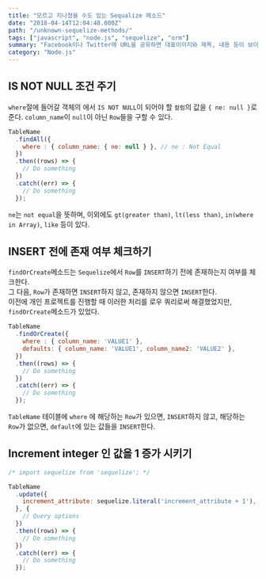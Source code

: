 ```yaml
---
title: "모르고 지나쳤을 수도 있는 Sequalize 메소드"
date: "2018-04-14T12:04:48.000Z"
path: "/unknown-sequelize-methods/"
tags: ["javascript", "node.js", "sequelize", "orm"]
summary: "Facebook이나 Twitter에 URL을 공유하면 대표이미지와 제목, 내용 등이 보이게 된다. 이와 같은 속성을 설정하기 위해 <meta>태그를 사용한다."
category: "Node.js"
---
```


## IS NOT NULL 조건 주기
`where`절에 들어갈 객체의 에서 `IS NOT NULL`이 되어야 할 `컬럼`의 값을 `{ ne: null }`로 준다.
`column_name`이 `null`이 아닌 `Row`들을 구할 수 있다.

```js
TableName
  .findAll({
    where : { column_name: { ne: null } }, // ne : Not Equal
  })
  .then((rows) => {
    // Do something
  })
  .catch((err) => {
    // Do something
  });
```

`ne`는 `not equal`을 뜻하며, 이외에도 `gt(greater than)`, `lt(less than)`, `in(where in Array)`, `like` 등이 있다.

## INSERT 전에 존재 여부 체크하기
`findOrCreate`메소드는 `Sequelize`에서 `Row`를 `INSERT`하기 전에 존재하는지 여부를 체크한다.<br />
그 다음, `Row`가 존재하면 `INSERT`하지 않고, 존재하지 않으면 `INSERT`한다.<br />
이전에 개인 프로젝트를 진행할 때 이러한 처리를 로우 쿼리로써 해결했었지만, `findOrCreate`메소드가 있었다.

```js
TableName
  .findOrCreate({
    where : { column_name: 'VALUE1' },
    defaults: { column_name: 'VALUE1', column_name2: 'VALUE2' },
  })
  .then((rows) => {
    // Do something
  })
  .catch((err) => {
    // Do something
  });
```

`TableName` 테이블에 `where` 에 해당하는 `Row`가 있으면, `INSERT`하지 않고, 해당하는 `Row`가 없으면, `default`에 있는 값들을 `INSERT`한다.

## Increment integer 인 값을 1 증가 시키기
```js
/* import sequelize from 'sequelize'; */

TableName
  .update({
    increment_attribute: sequelize.literal('increment_attribute + 1'),
  }, {
    // Query options
  })
  .then((rows) => {
    // Do something
  })
  .catch((err) => {
    // Do something
  });
```
